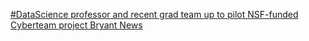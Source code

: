 [#DataScience professor and recent grad team up to pilot NSF-funded Cyberteam project   Bryant News](https://qi.tc/qi/112009)